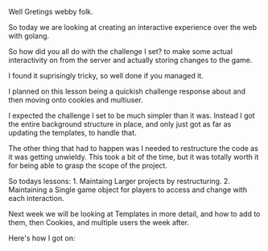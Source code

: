 Well Gretings webby folk.

So today we are looking at creating an interactive experience over the web with golang.

So how did you all do with the challenge I set? to make some actual interactivity on from the server and actually storing changes to the game.

I found it suprisingly tricky, so well done if you managed it.

I planned on this lesson being a quickish challenge response about and then moving onto cookies and multiuser. 

I expected the challenge I set to be much simpler than it was. Instead I got the entire background structure in place, and only just got as far as updating the templates, to handle that.

The other thing that had to happen was I needed to restructure the code as it was getting unwieldy. This took a bit of the time, but it was totally worth it for being able to grasp the scope of the project.

So todays lessons:
    1. Maintaing Larger projects by restructuring.
    2. Maintaining a Single game object for players to access and change with each interaction.

Next week we will be looking at Templates in more detail, and how to add to them, then Cookies, and multiple users the week after.

Here's how I got on:


